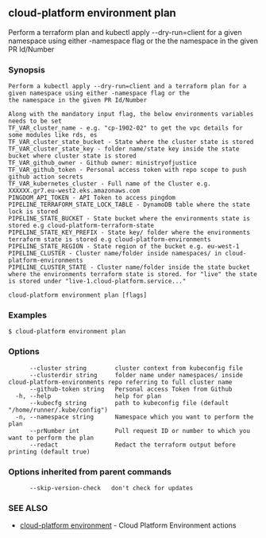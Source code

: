 ## cloud-platform environment plan

Perform a terraform plan and kubectl apply --dry-run=client for a given namespace using either -namespace flag or the
	the namespace in the given PR Id/Number

### Synopsis


	Perform a kubectl apply --dry-run=client and a terraform plan for a given namespace using either -namespace flag or the
	the namespace in the given PR Id/Number

	Along with the mandatory input flag, the below environments variables needs to be set
	TF_VAR_cluster_name - e.g. "cp-1902-02" to get the vpc details for some modules like rds, es
	TF_VAR_cluster_state_bucket - State where the cluster state is stored
	TF_VAR_cluster_state_key - folder name/state key inside the state bucket where cluster state is stored
	TF_VAR_github_owner - Github owner: ministryofjustice
	TF_VAR_github_token - Personal access token with repo scope to push github action secrets
	TF_VAR_kubernetes_cluster - Full name of the Cluster e.g. XXXXXX.gr7.eu-west2.eks.amazonaws.com
	PINGDOM_API_TOKEN - API Token to access pingdom
	PIPELINE_TERRAFORM_STATE_LOCK_TABLE - DynamoDB table where the state lock is stored
	PIPELINE_STATE_BUCKET - State bucket where the environments state is stored e.g cloud-platform-terraform-state
	PIPELINE_STATE_KEY_PREFIX - State key/ folder where the environments terraform state is stored e.g cloud-platform-environments
	PIPELINE_STATE_REGION - State region of the bucket e.g. eu-west-1
	PIPELINE_CLUSTER - Cluster name/folder inside namespaces/ in cloud-platform-environments
	PIPELINE_CLUSTER_STATE - Cluster name/folder inside the state bucket where the environments terraform state is stored. for "live" the state is stored under "live-1.cloud-platform.service..."
	

```
cloud-platform environment plan [flags]
```

### Examples

```
$ cloud-platform environment plan

```

### Options

```
      --cluster string        cluster context from kubeconfig file
      --clusterdir string     folder name under namespaces/ inside cloud-platform-environments repo referring to full cluster name
      --github-token string   Personal access Token from Github 
  -h, --help                  help for plan
      --kubecfg string        path to kubeconfig file (default "/home/runner/.kube/config")
  -n, --namespace string      Namespace which you want to perform the plan
      --prNumber int          Pull request ID or number to which you want to perform the plan
      --redact                Redact the terraform output before printing (default true)
```

### Options inherited from parent commands

```
      --skip-version-check   don't check for updates
```

### SEE ALSO

* [cloud-platform environment](cloud-platform_environment.md)	 - Cloud Platform Environment actions

